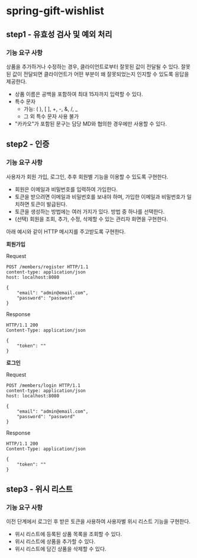 # spring-gift-wishlist

## step1 - 유효성 검사 및 예외 처리
### 기능 요구 사항
상품을 추가하거나 수정하는 경우, 클라이언트로부터 잘못된 값이 전달될 수 있다. 잘못된 값이 전달되면 클라이언트가 어떤 부분이 왜 잘못되었는지 인지할 수 있도록 응답을 제공한다.
- 상품 이름은 공백을 포함하여 최대 15자까지 입력할 수 있다.
- 특수 문자
  - 가능: ( ), [ ], +, -, &, /, _
  - 그 외 특수 문자 사용 불가
- "카카오"가 포함된 문구는 담당 MD와 협의한 경우에만 사용할 수 있다.

## step2 - 인증
### 기능 요구 사항
사용자가 회원 가입, 로그인, 추후 회원별 기능을 이용할 수 있도록 구현한다.

- 회원은 이메일과 비밀번호를 입력하여 가입한다.
- 토큰을 받으려면 이메일과 비밀번호를 보내야 하며, 가입한 이메일과 비밀번호가 일치하면 토큰이 발급된다.
- 토큰을 생성하는 방법에는 여러 가지가 있다. 방법 중 하나를 선택한다.
- (선택) 회원을 조회, 추가, 수정, 삭제할 수 있는 관리자 화면을 구현한다.

아래 예시와 같이 HTTP 메시지를 주고받도록 구현한다.

**회원가입**

Request
```
POST /members/register HTTP/1.1
content-type: application/json
host: localhost:8080

{
    "email": "admin@email.com",
    "password": "password"
}
```
Response
```
HTTP/1.1 200
Content-Type: application/json

{
    "token": ""
}
```

**로그인**

Request
```
POST /members/login HTTP/1.1
content-type: application/json
host: localhost:8080

{
    "email": "admin@email.com",
    "password": "password"
}
```
Response
```
HTTP/1.1 200
Content-Type: application/json

{
    "token": ""
}
```

## step3 - 위시 리스트
### 기능 요구 사항
이전 단계에서 로그인 후 받은 토큰을 사용하여 사용자별 위시 리스트 기능을 구현한다.
- 위시 리스트에 등록된 상품 목록을 조회할 수 있다.
- 위시 리스트에 상품을 추가할 수 있다.
- 위시 리스트에 담긴 상품을 삭제할 수 있다.